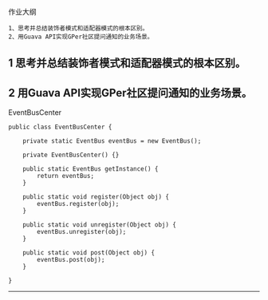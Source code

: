 作业大纲

```
1、思考并总结装饰者模式和适配器模式的根本区别。
2、用Guava API实现GPer社区提问通知的业务场景。
```

## 1 思考并总结装饰者模式和适配器模式的根本区别。

## 2 用Guava API实现GPer社区提问通知的业务场景。

EventBusCenter

```
public class EventBusCenter {

    private static EventBus eventBus = new EventBus();

    private EventBusCenter() {}

    public static EventBus getInstance() {
        return eventBus;
    }

    public static void register(Object obj) {
        eventBus.register(obj);
    }

    public static void unregister(Object obj) {
        eventBus.unregister(obj);
    }

    public static void post(Object obj) {
        eventBus.post(obj);
    }

}
```

---



